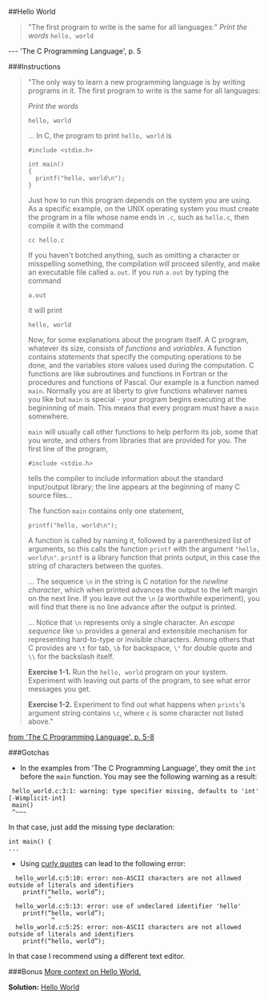 ##Hello World

> "The first program to write is the same for all languages:"
> *Print the words*
>  `hello, world`

 --- 'The C Programming Language', p. 5

###Instructions

> "The only way to learn a new programming language is by writing programs in
> it. The first program to write is the same for all languages:
>
> *Print the words*
>
> `hello, world`
>
> ... In C, the program to print `hello, world` is
>
> ```
> #include <stdio.h>
>
> int main()
> {
>   printf("hello, world\n");
> }
> ```
>
> Just how to run this program depends on the system you are using. As a specific
> example, on the UNIX operating system you must create the program in a file
> whose name ends in `.c`, such as `hello.c`, then compile it with the command
>
> `cc hello.c`
>
> If you haven't botched anything, such as omitting a character or
> misspelling something, the compilation will proceed silently, and make an
> executable file called `a.out`. If you run `a.out` by typing the command
>
> `a.out`
>
> it will print
>
> `hello, world`
>
> Now, for some explanations about the program itself. A C program, whatever its
> size, consists of *functions* and *variables*. A function contains *statements*
> that specify the computing operations to be done, and the variables store
> values used during the computation. C functions are like subroutines and
> functions in Fortran or the procedures and functions of Pascal. Our example
> is a function named `main`. Normally you are at liberty to give functions
> whatever names you like but `main` is special - your program begins
> executing at the begininning of main. This means that every program must
> have a `main` somewhere.
>
> `main` will usually call other functions to help perform its job, some that
> you wrote, and others from libraries that are provided for you. The first line
> of the program,
>
> `#include <stdio.h>`
>
> tells the compiler to include information about the standard input/output
> library; the line appears at the beginning of many C source files...
>
> The function `main` contains only one statement,
>
> `printf("hello, world\n");`
>
> A function is called by naming it, followed by a parenthesized list of
> arguments, so this calls the function `printf` with the argument `"hello,
> world\n"`. `printf` is a library function that prints output, in this case
> the string of characters between the quotes.
>
> ... The sequence `\n` in the string is C notation for the *newline character*,
> which when printed advances the output to the left margin on the next line. If
> you leave out the `\n` (a worthwhile experiment), you will find that there is no
> line advance after the output is printed.
>
> ... Notice that `\n` represents only a single character. An *escape sequence*
> like `\n` provides a general and extensible mechanism for representing
> hard-to-type or invisible characters. Among others that C provides are `\t` for
> tab, `\b` for backspace, `\"` for double quote and `\\` for the backslash
> itself.
>
> **Exercise 1-1.** Run the `hello, world` program on your system. Experiment
> with leaving out parts of the program, to see what error messages you get.
>
> **Exercise 1-2.** Experiment to find out what happens when `prints`'s argument
> string contains `\c`, where `c` is some character not listed above."

[from 'The C Programming Language', p. 5-8][k-r-p5]

###Gotchas
 - In the examples from 'The C Programming Language', they omit the `int` before
the `main` function.
You may see the following warning as a result:
```
 hello_world.c:3:1: warning: type specifier missing, defaults to 'int' [-Wimplicit-int]
 main()
 ^~~~
```
In that case, just add the missing type declaration:
```
int main() {
...
```

 - Using [curly quotes][straight-vs-curly-quotes] can lead to the following
   error:

```
  hello_world.c:5:10: error: non-ASCII characters are not allowed outside of literals and identifiers
    printf(“hello, world”);
           ^
  hello_world.c:5:13: error: use of undeclared identifier 'hello'
    printf(“hello, world”);
            ^
  hello_world.c:5:25: error: non-ASCII characters are not allowed outside of literals and identifiers
    printf(“hello, world”);
```

In that case I recommend using a different text editor.

[straight-vs-curly-quotes]: http://practicaltypography.com/straight-and-curly-quotes.html

###Bonus
[More context on Hello World.][hello-world-wikipedia]

**Solution:** [Hello World][hello-world-solution]

 [k-r-p5]: http://www.iups.org/media/meeting_minutes/C.pdf#page=9
 [hello-world-wikipedia]: http://en.wikipedia.org/wiki/%22Hello,_world!%22_program
 [hello-world-solution]: ../../solutions/intro/hello_world.c
